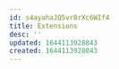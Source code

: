 ```yaml
---
id: s4ayahaJQ5vr0rXc6WIf4
title: Extensions
desc: ''
updated: 1644113928843
created: 1644113928843
---
```


